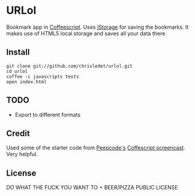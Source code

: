 URLol
========
Bookmark app in [Coffeescript][coffeescript]. Uses [jStorage][jstorage] for saving the bookmarks. It makes use of HTML5 local storage and saves all your data there.

Install
---
    git clone git://github.com/chrisledet/urlol.git
    cd urlol
    coffee -c javascripts tests
    open index.html

TODO
---
* Export to different formats

Credit
---
Used some of the starter code from [Peepcode's][peepcode] [Coffescript screencast][peepcode-coffeescript]. Very helpful.

License
---
DO WHAT THE FUCK YOU WANT TO + BEER/PIZZA PUBLIC LICENSE

[peepcode]:http://peepcode.com
[peepcode-coffeescript]:http://peepcode.com/products/coffeescript
[coffeescript]:http://jashkenas.github.com/coffee-script/
[jstorage]:http://www.jstorage.info/
